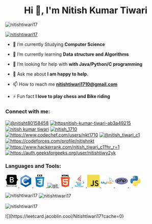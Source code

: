 <h1 align="center">Hi 👋, I'm Nitish Kumar Tiwari</h1>
<p align="left"> <img src="https://komarev.com/ghpvc/?username=nitishtiwari17&label=Profile%20views&color=0e75b6&style=flat" alt="nitishtiwari17" /> </p>

<p align="left"> <a href="https://github.com/ryo-ma/github-profile-trophy"><img src="https://github-profile-trophy.vercel.app/?username=nitishtiwari17" alt="nitishtiwari17" /></a> </p>

- 🔭 I’m currently Studying **Computer Science**

- 🌱 I’m currently learning **Data structure and Algorithms**

- 🤝 I’m looking for help with **with Java/Python/C programming**

- 💬 Ask me about **I am happy to help.**

- 📫 How to reach me **nitishtiwari1710@gmail.com**

- ⚡ Fun fact **I love to play chess and Bike riding**

<h3 align="left">Connect with me:</h3>
<p align="left">
<a href="https://twitter.com/@nitisht80158458" target="blank"><img align="center" src="https://raw.githubusercontent.com/rahuldkjain/github-profile-readme-generator/master/src/images/icons/Social/twitter.svg" alt="@nitisht80158458" height="30" width="40" /></a>
<a href="https://linkedin.com/in/httpsnitish-kumar-tiwari-ab3a49215" target="blank"><img align="center" src="https://raw.githubusercontent.com/rahuldkjain/github-profile-readme-generator/master/src/images/icons/Social/linked-in-alt.svg" alt="httpsnitish-kumar-tiwari-ab3a49215" height="30" width="40" /></a>
<a href="https://fb.com/nitish kumar tiwari" target="blank"><img align="center" src="https://raw.githubusercontent.com/rahuldkjain/github-profile-readme-generator/master/src/images/icons/Social/facebook.svg" alt="nitish kumar tiwari" height="30" width="40" /></a>
<a href="https://instagram.com/nitish_1710" target="blank"><img align="center" src="https://raw.githubusercontent.com/rahuldkjain/github-profile-readme-generator/master/src/images/icons/Social/instagram.svg" alt="nitish_1710" height="30" width="40" /></a>
<a href="https://www.codechef.com/users/https://www.codechef.com/users/nkt1710" target="blank"><img align="center" src="https://cdn.jsdelivr.net/npm/simple-icons@3.1.0/icons/codechef.svg" alt="https://www.codechef.com/users/nkt1710" height="30" width="40" /></a>
<a href="https://www.hackerrank.com/@nitish_tiwari_c1" target="blank"><img align="center" src="https://raw.githubusercontent.com/rahuldkjain/github-profile-readme-generator/master/src/images/icons/Social/hackerrank.svg" alt="@nitish_tiwari_c1" height="30" width="40" /></a>
<a href="https://codeforces.com/profile/https://codeforces.com/profile/nitishnkt" target="blank"><img align="center" src="https://raw.githubusercontent.com/rahuldkjain/github-profile-readme-generator/master/src/images/icons/Social/codeforces.svg" alt="https://codeforces.com/profile/nitishnkt" height="30" width="40" /></a>
<a href="https://www.hackerearth.com/https://www.hackerrank.com/nitish_tiwari_c1?hr_r=1" target="blank"><img align="center" src="https://raw.githubusercontent.com/rahuldkjain/github-profile-readme-generator/master/src/images/icons/Social/hackerearth.svg" alt="https://www.hackerrank.com/nitish_tiwari_c1?hr_r=1" height="30" width="40" /></a>
<a href="https://auth.geeksforgeeks.org/user/https://auth.geeksforgeeks.org/user/nitishtiwy2yk" target="blank"><img align="center" src="https://raw.githubusercontent.com/rahuldkjain/github-profile-readme-generator/master/src/images/icons/Social/geeks-for-geeks.svg" alt="https://auth.geeksforgeeks.org/user/nitishtiwy2yk" height="30" width="40" /></a>
</p>

<h3 align="left">Languages and Tools:</h3>
<p align="left"> <a href="https://getbootstrap.com" target="_blank" rel="noreferrer"> <img src="https://raw.githubusercontent.com/devicons/devicon/master/icons/bootstrap/bootstrap-plain-wordmark.svg" alt="bootstrap" width="40" height="40"/> </a> <a href="https://www.cprogramming.com/" target="_blank" rel="noreferrer"> <img src="https://raw.githubusercontent.com/devicons/devicon/master/icons/c/c-original.svg" alt="c" width="40" height="40"/> </a> <a href="https://www.w3schools.com/css/" target="_blank" rel="noreferrer"> <img src="https://raw.githubusercontent.com/devicons/devicon/master/icons/css3/css3-original-wordmark.svg" alt="css3" width="40" height="40"/> </a> <a href="https://git-scm.com/" target="_blank" rel="noreferrer"> <img src="https://www.vectorlogo.zone/logos/git-scm/git-scm-icon.svg" alt="git" width="40" height="40"/> </a> <a href="https://www.w3.org/html/" target="_blank" rel="noreferrer"> <img src="https://raw.githubusercontent.com/devicons/devicon/master/icons/html5/html5-original-wordmark.svg" alt="html5" width="40" height="40"/> </a> <a href="https://www.java.com" target="_blank" rel="noreferrer"> <img src="https://raw.githubusercontent.com/devicons/devicon/master/icons/java/java-original.svg" alt="java" width="40" height="40"/> </a> <a href="https://developer.mozilla.org/en-US/docs/Web/JavaScript" target="_blank" rel="noreferrer"> <img src="https://raw.githubusercontent.com/devicons/devicon/master/icons/javascript/javascript-original.svg" alt="javascript" width="40" height="40"/> </a> <a href="https://www.mysql.com/" target="_blank" rel="noreferrer"> <img src="https://raw.githubusercontent.com/devicons/devicon/master/icons/mysql/mysql-original-wordmark.svg" alt="mysql" width="40" height="40"/> </a> <a href="https://www.php.net" target="_blank" rel="noreferrer"> <img src="https://raw.githubusercontent.com/devicons/devicon/master/icons/php/php-original.svg" alt="php" width="40" height="40"/> </a> <a href="https://www.python.org" target="_blank" rel="noreferrer"> <img src="https://raw.githubusercontent.com/devicons/devicon/master/icons/python/python-original.svg" alt="python" width="40" height="40"/> </a> </p>

<p><img align="left" src="https://github-readme-stats.vercel.app/api/top-langs?username=nitishtiwari17&show_icons=true&locale=en&layout=compact" alt="nitishtiwari17" /></p>

<p>&nbsp;<img align="center" src="https://github-readme-stats.vercel.app/api?username=nitishtiwari17&show_icons=true&locale=en" alt="nitishtiwari17" /></p>

<p><img align="center" src="https://github-readme-streak-stats.herokuapp.com/?user=nitishtiwari17&" alt="nitishtiwari17" /></p>
![](https://leetcard.jacoblin.cool/Nitishtiwari17?cache=0)
